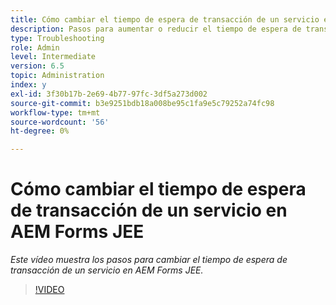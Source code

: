 ```yaml
---
title: Cómo cambiar el tiempo de espera de transacción de un servicio en AEM Forms JEE
description: Pasos para aumentar o reducir el tiempo de espera de transacción de un servicio en AEM Forms JEE
type: Troubleshooting
role: Admin
level: Intermediate
version: 6.5
topic: Administration
index: y
exl-id: 3f30b17b-2e69-4b77-97fc-3df5a273d002
source-git-commit: b3e9251bdb18a008be95c1fa9e5c79252a74fc98
workflow-type: tm+mt
source-wordcount: '56'
ht-degree: 0%

---
```


# Cómo cambiar el tiempo de espera de transacción de un servicio en AEM Forms JEE

*Este vídeo muestra los pasos para cambiar el tiempo de espera de transacción de un servicio en AEM Forms JEE.*

>[!VIDEO](https://video.tv.adobe.com/v/335495?quality=12&learn=on)
